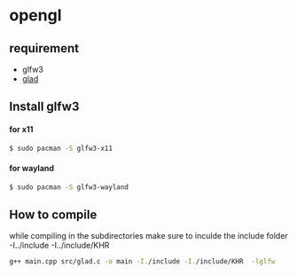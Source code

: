 # opengl

## requirement
- glfw3 
- [glad](https://glad.dav1d.de/)
## Install glfw3
#### for x11
```bash
$ sudo pacman -S glfw3-x11 
```
#### for wayland
```bash
$ sudo pacman -S glfw3-wayland 
```

## How to compile 

while compiling in the subdirectories make sure to inculde the include folder -I../include -I../include/KHR

```bash
g++ main.cpp src/glad.c -o main -I./include -I./include/KHR  -lglfw
```
